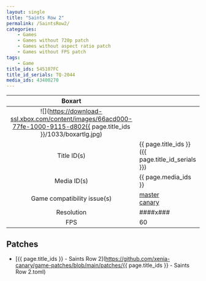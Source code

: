 ```yaml
---
layout: single
title: "Saints Row 2"
permalink: /SaintsRow2/
categories:
    - Games
    - Games without 720p patch
    - Games without aspect ratio patch
    - Games without FPS patch
tags:
    - Game
title_ids: 545107FC
title_id_serials: TQ-2044
media_ids: 43400270
---
```


| Boxart                      |                                                                                        |
| :----:                      | :-                                                                                     |
| ![](https://download-ssl.xbox.com/content/images/66acd000-77fe-1000-9115-d802{{ page.title_ids }}/1033/boxartlg.jpg) |
| Title ID(s)                 | {{ page.title_ids }} ({{ page.title_id_serials }})                                     |
| Media ID(s)                 | {{ page.media_ids }}                                                                   |
| Game compatibility issue(s) | [master](https://github.com/xenia-project/game-compatibility/issues/)<br>[canary](https://github.com/xenia-canary/game-compatibility/issues/) |
| Resolution                  | ####x###                                                                               |
| FPS                         | 60                                                                                     |

## Patches
* [{{ page.title_ids }} - Saints Row 2](https://github.com/xenia-canary/game-patches/blob/main/patches/{{ page.title_ids }} - Saints Row 2.toml)

<!--This page was generated by a script. You can remove this comment once the page is verified to be free of mistakes.-->
